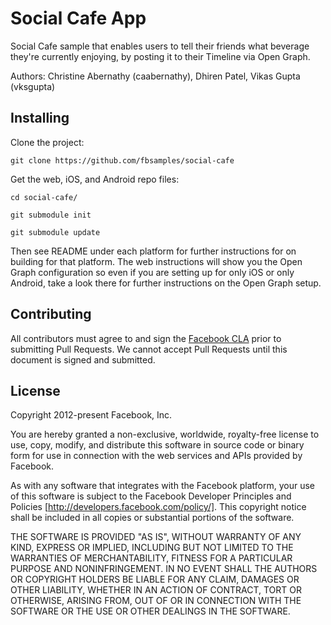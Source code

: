 # Social Cafe App

Social Cafe sample that enables users to tell their friends what beverage they're currently enjoying, by posting it to their Timeline via Open Graph. 

Authors: Christine Abernathy (caabernathy), Dhiren Patel, Vikas Gupta (vksgupta)

## Installing

Clone the project:

    git clone https://github.com/fbsamples/social-cafe

Get the web, iOS, and Android repo files:

    cd social-cafe/

    git submodule init 

    git submodule update

Then see README under each platform for further instructions for on building for that platform. The web instructions will show you the Open Graph configuration so even if you are setting up for only iOS or only Android, take a look there for further instructions on the Open Graph setup.

## Contributing

All contributors must agree to and sign the [Facebook CLA](https://developers.facebook.com/opensource/cla) prior to submitting Pull Requests. We cannot accept Pull Requests until this document is signed and submitted.

## License

Copyright 2012-present Facebook, Inc.

You are hereby granted a non-exclusive, worldwide, royalty-free license to use, copy, modify, and distribute this software in source code or binary form for use in connection with the web services and APIs provided by Facebook.

As with any software that integrates with the Facebook platform, your use of this software is subject to the Facebook Developer Principles and Policies [http://developers.facebook.com/policy/]. This copyright notice shall be included in all copies or substantial portions of the software.

THE SOFTWARE IS PROVIDED "AS IS", WITHOUT WARRANTY OF ANY KIND, EXPRESS OR IMPLIED, INCLUDING BUT NOT LIMITED TO THE WARRANTIES OF MERCHANTABILITY, FITNESS FOR A PARTICULAR PURPOSE AND NONINFRINGEMENT. IN NO EVENT SHALL THE AUTHORS OR COPYRIGHT HOLDERS BE LIABLE FOR ANY CLAIM, DAMAGES OR OTHER LIABILITY, WHETHER IN AN ACTION OF CONTRACT, TORT OR OTHERWISE, ARISING FROM, OUT OF OR IN CONNECTION WITH THE SOFTWARE OR THE USE OR OTHER DEALINGS IN THE SOFTWARE.

